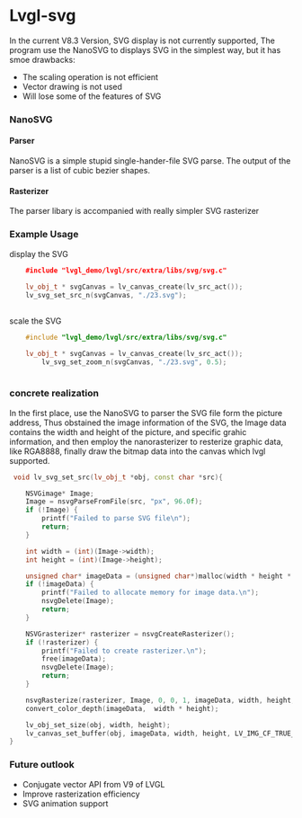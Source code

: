 # Lvgl-svg
In the current V8.3 Version, SVG display is not currently supported, The program use the NanoSVG to displays SVG in the simplest way, but it has smoe drawbacks:
- The scaling operation is not efficient
- Vector drawing is not used
- Will lose some of the features of SVG
### NanoSVG
#### Parser
NanoSVG is a simple stupid single-hander-file SVG parse. The output of the parser is a list of cubic bezier shapes. 
#### Rasterizer
The parser libary is accompanied with really simpler SVG rasterizer 
### Example Usage
display the SVG 
```cpp
    #include "lvgl_demo/lvgl/src/extra/libs/svg/svg.c"
    
    lv_obj_t * svgCanvas = lv_canvas_create(lv_src_act());
    lv_svg_set_src_n(svgCanvas, "./23.svg");
    
```
scale the SVG
```cpp
	#include "lvgl_demo/lvgl/src/extra/libs/svg/svg.c"

	lv_obj_t * svgCanvas = lv_canvas_create(lv_src_act());
    	lv_svg_set_zoom_n(svgCanvas, "./23.svg", 0.5);
    
```

### concrete realization
In the first place, use the NanoSVG to parser the SVG file form the picture address, Thus obstained the image information of the SVG, the Image data contains the width and height of the picture, and specific grahic information,
and then employ the nanorasterizer to resterize graphic data, like RGA8888, finally draw the bitmap data into the canvas which lvgl supported.
```cpp
 void lv_svg_set_src(lv_obj_t *obj, const char *src){

    NSVGimage* Image;
    Image = nsvgParseFromFile(src, "px", 96.0f);
    if (!Image) {
        printf("Failed to parse SVG file\n");
        return;
    }

    int width = (int)(Image->width);
    int height = (int)(Image->height);

    unsigned char* imageData = (unsigned char*)malloc(width * height * 4);
    if (!imageData) {
        printf("Failed to allocate memory for image data.\n");
        nsvgDelete(Image);
        return;
    }

    NSVGrasterizer* rasterizer = nsvgCreateRasterizer();
    if (!rasterizer) {
        printf("Failed to create rasterizer.\n");
        free(imageData);
        nsvgDelete(Image);
        return;
    }

    nsvgRasterize(rasterizer, Image, 0, 0, 1, imageData, width, height, width * 4);
    convert_color_depth(imageData,  width * height);

    lv_obj_set_size(obj, width, height);
    lv_canvas_set_buffer(obj, imageData, width, height, LV_IMG_CF_TRUE_COLOR_ALPHA);
}
```
### Future outlook
- Conjugate vector API from V9 of LVGL
- Improve rasterization efficiency
- SVG animation support
